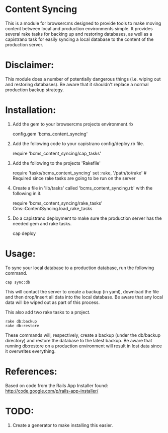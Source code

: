 Content Syncing
===============

This is a module for browsercms designed to provide tools to make moving content between local and production environments simple.
It provides several rake tasks for backing up and restoring databases, as well as a capistrano task for easily syncing a
local database to the content of the production server.

Disclaimer:
===========

This module does a number of potentially dangerous things (i.e. wiping out and restoring databases). Be aware that it shouldn't replace a normal production backup strategy.

Installation:
============

1. Add the gem to your browsercms projects environment.rb

    config.gem 'bcms_content_syncing'

2. Add the following code to your capistrano config/deploy.rb file.

    require 'bcms_content_syncing/cap_tasks'

3. Add the following to the projects 'Rakefile'

    require 'tasks/bcms_content_syncing'
	set :rake, '/path/to/rake' # Required since rake tasks are going to be run on the server

4. Create a file in 'lib/tasks' called 'bcms_content_syncing.rb' with the following in it.

    require 'bcms_content_syncing/rake_tasks'
    Cms::ContentSyncing.load_rake_tasks

5. Do a capistrano deployment to make sure the production server has the needed gem and rake tasks.

    cap deploy

Usage:
======

To sync your local database to a production database, run the following command.

    cap sync:db

This will contact the server to create a backup (in yaml), download the file and then drop/insert all data into the local
database. Be aware that any local data will be wiped out as part of this process.


This also add two rake tasks to a project.

    rake db:backup
    rake db:restore

These commands will, respectively, create a backup (under the db/backup directory) and restore the database to the latest backup.
Be aware that running db:restore on a production environment will result in lost data since it overwrites everything.

References:
==========

Based on code from the Rails App Installer found: http://code.google.com/p/rails-app-installer/

TODO:
====

1. Create a generator to make installing this easier.

